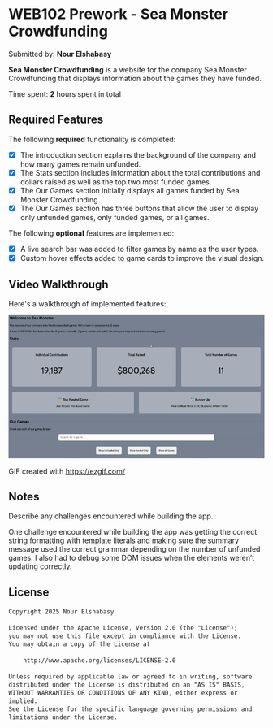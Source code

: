 # WEB102 Prework - Sea Monster Crowdfunding

Submitted by: **Nour Elshabasy**

**Sea Monster Crowdfunding** is a website for the company Sea Monster Crowdfunding that displays information about the games they have funded.

Time spent: **2** hours spent in total

## Required Features

The following **required** functionality is completed:

* [x] The introduction section explains the background of the company and how many games remain unfunded.
* [x] The Stats section includes information about the total contributions and dollars raised as well as the top two most funded games.
* [x] The Our Games section initially displays all games funded by Sea Monster Crowdfunding
* [x] The Our Games section has three buttons that allow the user to display only unfunded games, only funded games, or all games.

The following **optional** features are implemented:

* [x] A live search bar was added to filter games by name as the user types.
* [x] Custom hover effects added to game cards to improve the visual design.

## Video Walkthrough

Here's a walkthrough of implemented features:

![Walkthrough](assets/walkthrough.gif)

GIF created with https://ezgif.com/

## Notes

Describe any challenges encountered while building the app.

One challenge encountered while building the app was getting the correct string formatting with template literals and making sure the summary message used the correct grammar depending on the number of unfunded games. I also had to debug some DOM issues when the elements weren’t updating correctly.

## License

    Copyright 2025 Nour Elshabasy

    Licensed under the Apache License, Version 2.0 (the "License");
    you may not use this file except in compliance with the License.
    You may obtain a copy of the License at

        http://www.apache.org/licenses/LICENSE-2.0

    Unless required by applicable law or agreed to in writing, software
    distributed under the License is distributed on an "AS IS" BASIS,
    WITHOUT WARRANTIES OR CONDITIONS OF ANY KIND, either express or implied.
    See the License for the specific language governing permissions and
    limitations under the License.
